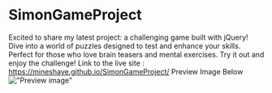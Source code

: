 # SimonGameProject
Excited to share my latest project: a challenging game built with jQuery! Dive into a world of puzzles designed to test and enhance your skills. Perfect for those who love brain teasers and mental exercises. Try it out and enjoy the challenge!
Link to the live site :  https://mineshaye.github.io/SimonGameProject/
Preview Image Below !["Preview image"]("preview.jpg")
